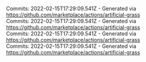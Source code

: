 Commits: 2022-02-15T17:29:09.541Z - Generated via https://github.com/marketplace/actions/artificial-grass
<br>
Commits: 2022-02-15T17:29:09.541Z - Generated via https://github.com/marketplace/actions/artificial-grass
<br>
Commits: 2022-02-15T17:29:09.541Z - Generated via https://github.com/marketplace/actions/artificial-grass
<br>
Commits: 2022-02-15T17:29:09.541Z - Generated via https://github.com/marketplace/actions/artificial-grass
<br>
